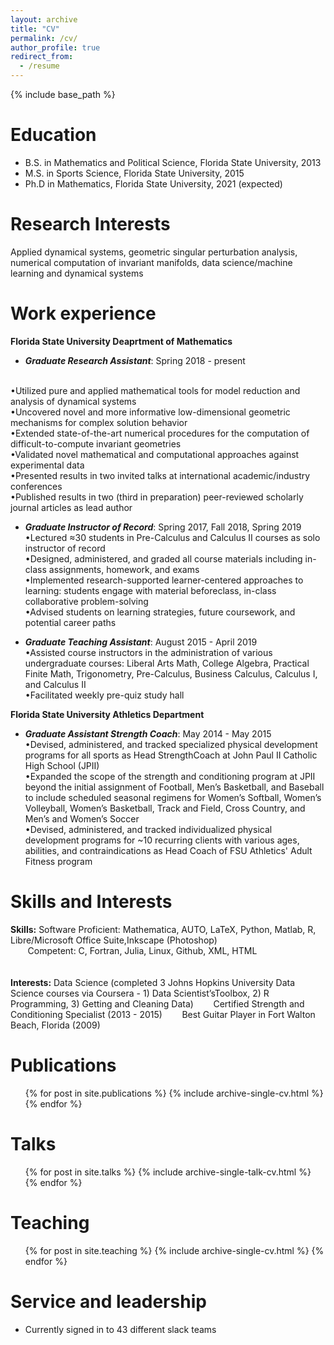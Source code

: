 ```yaml
---
layout: archive
title: "CV"
permalink: /cv/
author_profile: true
redirect_from:
  - /resume
---
```


{% include base_path %}

Education
======
* B.S. in Mathematics and Political Science, Florida State University, 2013
* M.S. in Sports Science, Florida State University, 2015
* Ph.D in Mathematics, Florida State University, 2021 (expected)

Research Interests
======
Applied dynamical systems, geometric singular perturbation analysis, numerical computation of invariant manifolds, data science/machine learning and dynamical systems

Work experience
======
**Florida State University Deaprtment of Mathematics**
* ***Graduate Research Assistant***: Spring 2018 - present
<br>
  •Utilized pure and applied mathematical tools for model reduction and analysis of dynamical systems <br>
  •Uncovered novel and more informative low-dimensional geometric mechanisms for complex solution behavior <br>
  •Extended state-of-the-art numerical procedures for the computation of difficult-to-compute invariant geometries <br>
  •Validated novel mathematical and computational approaches against experimental data <br>
  •Presented results in two invited talks at international academic/industry conferences <br>
  •Published results in two (third in preparation) peer-reviewed scholarly journal articles as lead author

* ***Graduate Instructor of Record***: Spring 2017, Fall 2018, Spring 2019 <br>
  •Lectured ≈30 students in Pre-Calculus and Calculus II courses as solo instructor of record <br>
  •Designed, administered, and graded all course materials including in-class assignments, homework, and exams <br>
  •Implemented research-supported learner-centered approaches to learning: students engage with material beforeclass, in-class collaborative problem-solving <br>
  •Advised students on learning strategies, future coursework, and potential career paths

* ***Graduate Teaching Assistant***: August 2015 - April 2019 <br>
 •Assisted course instructors in the administration of various undergraduate courses: Liberal Arts Math, College Algebra, Practical Finite Math, Trigonometry,       Pre-Calculus, Business Calculus, Calculus I, and Calculus II <br>
 •Facilitated weekly pre-quiz study hall
 
**Florida State University Athletics Department**
* ***Graduate Assistant Strength Coach***: May 2014 - May 2015 <br>
  •Devised, administered, and tracked specialized physical development programs for all sports as Head StrengthCoach at John Paul II Catholic High School (JPII) <br>
  •Expanded the scope of the strength and conditioning program at JPII beyond the initial assignment of Football, Men’s Basketball, and Baseball to include            scheduled seasonal regimens for Women’s Softball, Women’s Volleyball, Women’s Basketball, Track and Field, Cross Country, and Men’s and Women’s Soccer <br>
  •Devised, administered, and tracked individualized physical development programs for ~10 recurring clients with various ages, abilities, and contraindications as Head Coach of FSU Athletics' Adult Fitness program
  
Skills and Interests
======
**Skills:** Software Proficient: Mathematica,  AUTO,  LaTeX,  Python,  Matlab,  R,  Libre/Microsoft  Office  Suite,Inkscape (Photoshop) <br>
&nbsp;&nbsp;&nbsp;&nbsp;&nbsp;&nbsp; Competent: C, Fortran, Julia, Linux, Github, XML, HTML <br>
<br>       
**Interests:** Data Science (completed 3 Johns Hopkins University Data Science courses via Coursera - 1) Data Scientist’sToolbox, 2) R Programming, 3) Getting and Cleaning Data)
&nbsp;&nbsp;&nbsp;&nbsp;&nbsp;&nbsp; Certified Strength and Conditioning Specialist (2013 - 2015)
&nbsp;&nbsp;&nbsp;&nbsp;&nbsp;&nbsp; Best Guitar Player in Fort Walton Beach, Florida (2009)

Publications
======
  <ul>{% for post in site.publications %}
    {% include archive-single-cv.html %}
  {% endfor %}</ul>
  
Talks
======
  <ul>{% for post in site.talks %}
    {% include archive-single-talk-cv.html %}
  {% endfor %}</ul>
  
Teaching
======
  <ul>{% for post in site.teaching %}
    {% include archive-single-cv.html %}
  {% endfor %}</ul>
  
Service and leadership
======
* Currently signed in to 43 different slack teams
